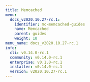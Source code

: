 ```yaml
---
title: Memcached
menu:
  docs_v2020.10.27-rc.1:
    identifier: mc-memcached-guides
    name: Memcached
    parent: guides
    weight: 10
menu_name: docs_v2020.10.27-rc.1
info:
  cli: v0.14.0-rc.1
  community: v0.14.0-rc.1
  enterprise: v0.1.0-rc.1
  installer: v0.14.0-rc.1
  version: v2020.10.27-rc.1
---
```


